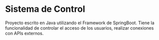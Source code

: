 # Sistema de Control

Proyecto escrito en Java utilizando el Framework de SpringBoot. Tiene la funcionalidad de controlar el acceso de los usuarios, realizar conexiones con APIs externos.
